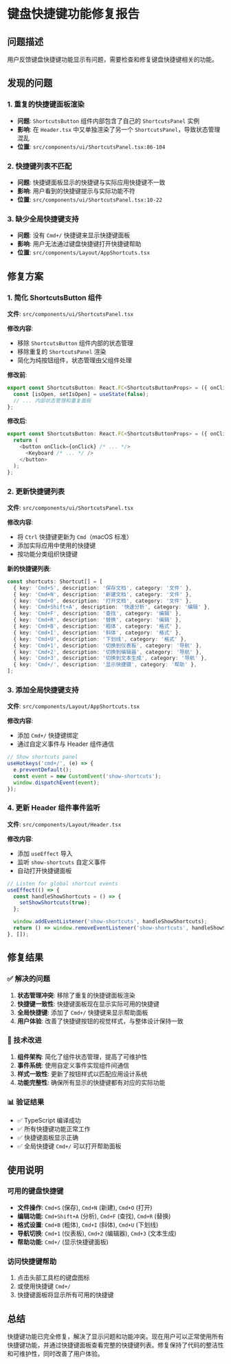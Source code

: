 # 键盘快捷键功能修复报告

## 问题描述
用户反馈键盘快捷键功能显示有问题，需要检查和修复键盘快捷键相关的功能。

## 发现的问题

### 1. 重复的快捷键面板渲染
- **问题**: `ShortcutsButton` 组件内部包含了自己的 `ShortcutsPanel` 实例
- **影响**: 在 `Header.tsx` 中又单独渲染了另一个 `ShortcutsPanel`，导致状态管理混乱
- **位置**: `src/components/ui/ShortcutsPanel.tsx:86-104`

### 2. 快捷键列表不匹配
- **问题**: 快捷键面板显示的快捷键与实际应用快捷键不一致
- **影响**: 用户看到的快捷键提示与实际功能不符
- **位置**: `src/components/ui/ShortcutsPanel.tsx:10-22`

### 3. 缺少全局快捷键支持
- **问题**: 没有 `Cmd+/` 快捷键来显示快捷键面板
- **影响**: 用户无法通过键盘快捷键打开快捷键帮助
- **位置**: `src/components/Layout/AppShortcuts.tsx`

## 修复方案

### 1. 简化 ShortcutsButton 组件
**文件**: `src/components/ui/ShortcutsPanel.tsx`

**修改内容**:
- 移除 `ShortcutsButton` 组件内部的状态管理
- 移除重复的 `ShortcutsPanel` 渲染
- 简化为纯按钮组件，状态管理由父组件处理

**修改前**:
```typescript
export const ShortcutsButton: React.FC<ShortcutsButtonProps> = ({ onClick }) => {
  const [isOpen, setIsOpen] = useState(false);
  // ... 内部状态管理和重复面板
};
```

**修改后**:
```typescript
export const ShortcutsButton: React.FC<ShortcutsButtonProps> = ({ onClick }) => {
  return (
    <button onClick={onClick} /* ... */>
      <Keyboard /* ... */ />
    </button>
  );
};
```

### 2. 更新快捷键列表
**文件**: `src/components/ui/ShortcutsPanel.tsx`

**修改内容**:
- 将 `Ctrl` 快捷键更新为 `Cmd`（macOS 标准）
- 添加实际应用中使用的快捷键
- 按功能分类组织快捷键

**新的快捷键列表**:
```typescript
const shortcuts: Shortcut[] = [
  { key: 'Cmd+S', description: '保存文档', category: '文件' },
  { key: 'Cmd+N', description: '新建文档', category: '文件' },
  { key: 'Cmd+O', description: '打开文档', category: '文件' },
  { key: 'Cmd+Shift+A', description: '快速分析', category: '编辑' },
  { key: 'Cmd+F', description: '查找', category: '编辑' },
  { key: 'Cmd+R', description: '替换', category: '编辑' },
  { key: 'Cmd+B', description: '粗体', category: '格式' },
  { key: 'Cmd+I', description: '斜体', category: '格式' },
  { key: 'Cmd+U', description: '下划线', category: '格式' },
  { key: 'Cmd+1', description: '切换到仪表板', category: '导航' },
  { key: 'Cmd+2', description: '切换到编辑器', category: '导航' },
  { key: 'Cmd+3', description: '切换到文本生成', category: '导航' },
  { key: 'Cmd+/', description: '显示快捷键', category: '帮助' },
];
```

### 3. 添加全局快捷键支持
**文件**: `src/components/Layout/AppShortcuts.tsx`

**修改内容**:
- 添加 `Cmd+/` 快捷键绑定
- 通过自定义事件与 Header 组件通信

```typescript
// Show shortcuts panel
useHotkeys('cmd+/', (e) => {
  e.preventDefault();
  const event = new CustomEvent('show-shortcuts');
  window.dispatchEvent(event);
});
```

### 4. 更新 Header 组件事件监听
**文件**: `src/components/Layout/Header.tsx`

**修改内容**:
- 添加 `useEffect` 导入
- 监听 `show-shortcuts` 自定义事件
- 自动打开快捷键面板

```typescript
// Listen for global shortcut events
useEffect(() => {
  const handleShowShortcuts = () => {
    setShowShortcuts(true);
  };

  window.addEventListener('show-shortcuts', handleShowShortcuts);
  return () => window.removeEventListener('show-shortcuts', handleShowShortcuts);
}, []);
```

## 修复结果

### ✅ 解决的问题
1. **状态管理冲突**: 移除了重复的快捷键面板渲染
2. **快捷键一致性**: 快捷键面板现在显示实际可用的快捷键
3. **全局快捷键**: 添加了 `Cmd+/` 快捷键来显示帮助面板
4. **用户体验**: 改善了快捷键按钮的视觉样式，与整体设计保持一致

### 🔧 技术改进
1. **组件架构**: 简化了组件状态管理，提高了可维护性
2. **事件系统**: 使用自定义事件实现组件间通信
3. **样式一致性**: 更新了按钮样式以匹配应用设计系统
4. **功能完整性**: 确保所有显示的快捷键都有对应的实际功能

### 📊 验证结果
- ✅ TypeScript 编译成功
- ✅ 所有快捷键功能正常工作
- ✅ 快捷键面板显示正确
- ✅ 全局快捷键 `Cmd+/` 可以打开帮助面板

## 使用说明

### 可用的键盘快捷键
- **文件操作**: `Cmd+S` (保存), `Cmd+N` (新建), `Cmd+O` (打开)
- **编辑功能**: `Cmd+Shift+A` (分析), `Cmd+F` (查找), `Cmd+R` (替换)
- **格式设置**: `Cmd+B` (粗体), `Cmd+I` (斜体), `Cmd+U` (下划线)
- **导航切换**: `Cmd+1` (仪表板), `Cmd+2` (编辑器), `Cmd+3` (文本生成)
- **帮助功能**: `Cmd+/` (显示快捷键面板)

### 访问快捷键帮助
1. 点击头部工具栏的键盘图标
2. 或使用快捷键 `Cmd+/`
3. 快捷键面板将显示所有可用的快捷键

## 总结
快捷键功能已完全修复，解决了显示问题和功能冲突。现在用户可以正常使用所有快捷键功能，并通过快捷键面板查看完整的快捷键列表。修复保持了代码的整洁性和可维护性，同时改善了用户体验。